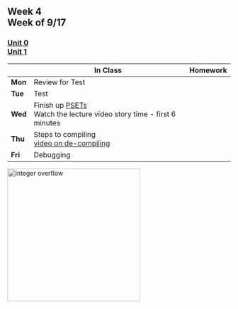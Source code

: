 <meta http-equiv="refresh" content="300"/>

## Week 4<br>Week of 9/17 

### [Unit 0](/apcsp/curriculum/0)<br>[Unit 1](/apcsp/curriculum/1)  

  |       |In Class               |Homework   |
  |-------|---------              |---------  |
  |**Mon**|Review for Test | |
  |**Tue**|Test | |
  |**Wed**|Finish up [PSETs](https://candib80.github.io/apcsp/curriculum/0/#practice-and-problems)<br>Watch the lecture video story time - first 6 minutes | |
  |**Thu**|Steps to compiling<br>[video on de-compiling](https://youtu.be/4vU4aEFmTSo?si=-ACqFahQJNtNdMfn&t=1586) | |
  |**Fri**|Debugging | |

<img src="https://news.mit.edu/sites/default/files/download/201503/MIT-Integer-Over-01-press.jpg" alt="integer overflow" height="300">

